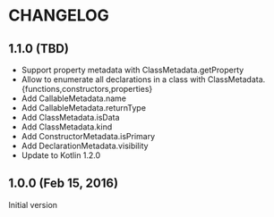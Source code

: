 # CHANGELOG

## 1.1.0 (TBD)

* Support property metadata with ClassMetadata.getProperty
* Allow to enumerate all declarations in a class with ClassMetadata.{functions,constructors,properties}
* Add CallableMetadata.name
* Add CallableMetadata.returnType
* Add ClassMetadata.isData
* Add ClassMetadata.kind
* Add ConstructorMetadata.isPrimary
* Add DeclarationMetadata.visibility
* Update to Kotlin 1.2.0

## 1.0.0 (Feb 15, 2016)

Initial version
